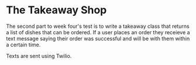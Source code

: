 # The Takeaway Shop

The second part to week four's test is to write a takeaway class that
returns a list of dishes that can be ordered. If a user places an order
they receieve a text message saying their order was successful and will
be with them within a certain time.

Texts are sent using Twilio.
